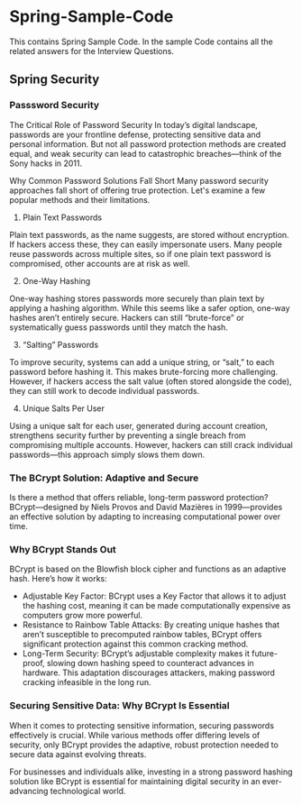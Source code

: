 # Spring-Sample-Code
This contains Spring Sample Code. In the sample Code contains all the related answers for the Interview Questions.


## Spring Security

### Passsword Security 

The Critical Role of Password Security
In today’s digital landscape, passwords are your frontline defense, protecting sensitive data and personal information. But not all password protection methods are created equal, and weak security can lead to catastrophic breaches—think of the Sony hacks in 2011.

Why Common Password Solutions Fall Short
Many password security approaches fall short of offering true protection. Let's examine a few popular methods and their limitations.

1. Plain Text Passwords

Plain text passwords, as the name suggests, are stored without encryption. If hackers access these, they can easily impersonate users. Many people reuse passwords across multiple sites, so if one plain text password is compromised, other accounts are at risk as well.

2. One-Way Hashing

One-way hashing stores passwords more securely than plain text by applying a hashing algorithm. While this seems like a safer option, one-way hashes aren’t entirely secure. Hackers can still “brute-force” or systematically guess passwords until they match the hash.

3. “Salting” Passwords

To improve security, systems can add a unique string, or “salt,” to each password before hashing it. This makes brute-forcing more challenging. However, if hackers access the salt value (often stored alongside the code), they can still work to decode individual passwords.

4. Unique Salts Per User

Using a unique salt for each user, generated during account creation, strengthens security further by preventing a single breach from compromising multiple accounts. However, hackers can still crack individual passwords—this approach simply slows them down.

### The BCrypt Solution: Adaptive and Secure

Is there a method that offers reliable, long-term password protection? BCrypt—designed by Niels Provos and David Mazières in 1999—provides an effective solution by adapting to increasing computational power over time.

### Why BCrypt Stands Out

BCrypt is based on the Blowfish block cipher and functions as an adaptive hash. Here’s how it works:

- Adjustable Key Factor: BCrypt uses a Key Factor that allows it to adjust the hashing cost, meaning it can be made computationally expensive as computers grow more powerful.
- Resistance to Rainbow Table Attacks: By creating unique hashes that aren’t susceptible to precomputed rainbow tables, BCrypt offers significant protection against this common cracking method.
- Long-Term Security: BCrypt’s adjustable complexity makes it future-proof, slowing down hashing speed to counteract advances in hardware. This adaptation discourages attackers, making password cracking infeasible in the long run.

### Securing Sensitive Data: Why BCrypt Is Essential

When it comes to protecting sensitive information, securing passwords effectively is crucial. While various methods offer differing levels of security, only BCrypt provides the adaptive, robust protection needed to secure data against evolving threats.

For businesses and individuals alike, investing in a strong password hashing solution like BCrypt is essential for maintaining digital security in an ever-advancing technological world.

